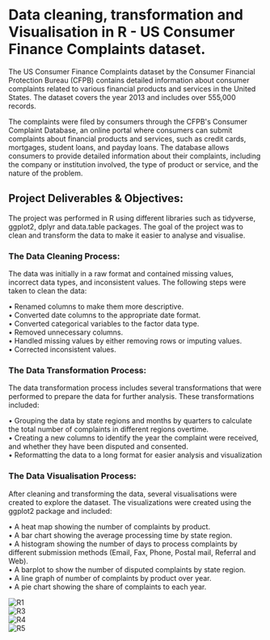 # Data cleaning, transformation and Visualisation in R - US Consumer Finance Complaints dataset.


The US Consumer Finance Complaints dataset by the Consumer Financial Protection Bureau (CFPB) contains detailed information about consumer complaints related to various financial products and services in the United States. The dataset covers the year 2013 and includes over 555,000 records.

The complaints were filed by consumers through the CFPB's Consumer Complaint Database, an online portal where consumers can submit complaints about financial products and services, such as credit cards, mortgages, student loans, and payday loans. The database allows consumers to provide detailed information about their complaints, including the company or institution involved, the type of product or service, and the nature of the problem.

## Project Deliverables & Objectives: 

The project was performed in R using different libraries such as tidyverse, ggplot2, dplyr and data.table packages. The goal of the project was to clean and transform the data to make it easier to analyse and visualise.

### The Data Cleaning Process: 

The data was initially in a raw format and contained missing values, incorrect data types, and inconsistent values. The following steps were taken to clean the data:

• Renamed columns to make them more descriptive.
<br />
• Converted date columns to the appropriate date format.
<br />
• Converted categorical variables to the factor data type.
<br />
• Removed unnecessary columns.
<br />
• Handled missing values by either removing rows or imputing values.
<br />
• Corrected inconsistent values.

### The Data Transformation Process:
The data transformation process includes several transformations that were performed to prepare the data for further analysis. These transformations included:

• Grouping the data by state regions and months by quarters to calculate the total number of complaints in different regions overtime. 
<br />
• Creating a new columns to identify the year the complaint were received, and whether they have been disputed and consented. 
<br />
• Reformatting the data to a long format for easier analysis and visualization
<br />

### The Data Visualisation Process:
After cleaning  and transforming the data, several visualisations were created to explore the dataset. The visualizations were created using the ggplot2 package and included:

• A heat map showing the number of complaints by product.
<br />
• A bar chart showing the average processing time by state region.
<br />
• A histogram showing the number of days to process complaints by different submission methods (Email, Fax, Phone, Postal mail, Referral and Web).
<br />
• A barplot to show the number of disputed complaints by state region. 
<br />
• A line graph of number of complaints by product over year.
<br />
• A pie chart showing the share of complaints to each year. 


![R1](https://user-images.githubusercontent.com/82133467/227462236-ead6e859-49a4-426c-9dd4-d82a28f857e6.jpg)
<br />
![R3](https://user-images.githubusercontent.com/82133467/227462418-d13d3429-4399-4552-aed9-883dac775c54.jpg)
<br />
![R4](https://user-images.githubusercontent.com/82133467/227462486-764ead7a-0bf4-4dff-9806-f02359acfe20.jpg)
<br />
![R5](https://user-images.githubusercontent.com/82133467/227462933-0b242e31-070d-4379-be3d-e58bbd385c05.jpg)



